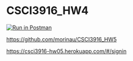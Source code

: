 # CSCI3916_HW4

[![Run in Postman](https://run.pstmn.io/button.svg)](https://app.getpostman.com/run-collection/b1bbbd535db10a1307fb)

https://github.com/morinau/CSCI3916_HW5

https://csci3916-hw05.herokuapp.com/#/signin
